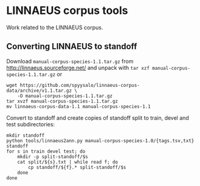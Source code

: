 # LINNAEUS corpus tools

Work related to the LINNAEUS corpus.

## Converting LINNAEUS to standoff

Download `manual-corpus-species-1.1.tar.gz` from http://linnaeus.sourceforge.net/ and unpack with `tar xzf manual-corpus-species-1.1.tar.gz` or

```
wget https://github.com/spyysalo/linnaeus-corpus-data/archive/v1.1.tar.gz \
    -O manual-corpus-species-1.1.tar.gz
tar xvzf manual-corpus-species-1.1.tar.gz
mv linnaeus-corpus-data-1.1 manual-corpus-species-1.1
```

Convert to standoff and create copies of standoff split to train, devel and test subdirectories:

```
mkdir standoff
python tools/linnaeus2ann.py manual-corpus-species-1.0/{tags.tsv,txt} standoff
for s in train devel test; do
    mkdir -p split-standoff/$s
    cat split/${s}.txt | while read f; do
        cp standoff/${f}.* split-standoff/$s
    done
done
```